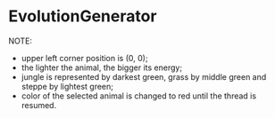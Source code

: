 # EvolutionGenerator

NOTE:
- upper left corner position is (0, 0);
- the lighter the animal, the bigger its energy;
- jungle is represented by darkest green, grass by middle green and steppe by lightest green;
- color of the selected animal is changed to red until the thread is resumed.
